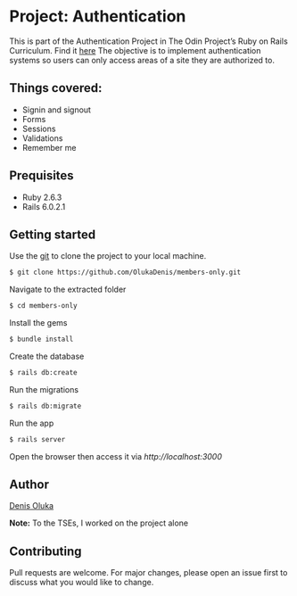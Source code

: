 # Project: Authentication

This is part of the Authentication Project in The Odin Project’s Ruby on Rails Curriculum. Find it [here](https://www.theodinproject.com/courses/ruby-on-rails/lessons/authentication)
The objective is to implement authentication systems so users can only access areas of a site they are authorized to.

## Things covered:
- Signin and signout
- Forms
- Sessions
- Validations
- Remember me

## Prequisites
- Ruby 2.6.3
- Rails 6.0.2.1

## Getting started
Use the [git](https://git-scm.com/downloads) to clone the project to your local machine.
```sh
$ git clone https://github.com/OlukaDenis/members-only.git
```

Navigate to the extracted folder
```sh
$ cd members-only
```

Install the gems
```sh
$ bundle install
```

Create the database
```sh
$ rails db:create
```

Run the migrations
```sh
$ rails db:migrate
```

Run the app
```sh
$ rails server
```

Open the browser then access it via _http://localhost:3000_

## Author
[Denis Oluka](https://github.com/OlukaDenis)

**Note:** To the TSEs, I worked on the project alone

## Contributing
Pull requests are welcome. For major changes, please open an issue first to discuss what you would like to change.

